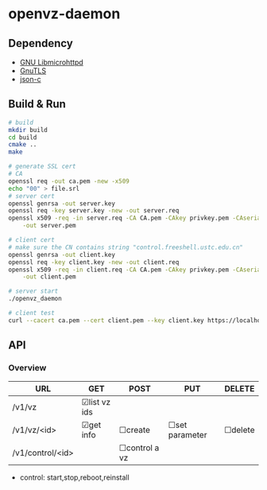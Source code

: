 # openvz-daemon

## Dependency

* [GNU Libmicrohttpd](http://www.gnu.org/software/libmicrohttpd/)
* [GnuTLS](http://www.gnutls.org/)
* [json-c](https://github.com/json-c/json-c/wiki)

## Build & Run

```bash
# build
mkdir build
cd build
cmake ..
make
```

```bash
# generate SSL cert
# CA
openssl req -out ca.pem -new -x509
echo "00" > file.srl
# server cert
openssl genrsa -out server.key
openssl req -key server.key -new -out server.req
openssl x509 -req -in server.req -CA CA.pem -CAkey privkey.pem -CAserial file.srl \
    -out server.pem

# client cert
# make sure the CN contains string "control.freeshell.ustc.edu.cn"
openssl genrsa -out client.key
openssl req -key client.key -new -out client.req
openssl x509 -req -in client.req -CA CA.pem -CAkey privkey.pem -CAserial file.srl \
    -out client.pem

```

```bash
# server start
./openvz_daemon

# client test
curl --cacert ca.pem --cert client.pem --key client.key https://localhost:8888/

```

## API

### Overview

URL           | GET           | POST          | PUT           | DELETE        |
------------- | ------------- | ------------- | ------------- | ------------- |
/v1/vz        | ☑list vz ids  |               |               |               |
/v1/vz/\<id\> | ☑get info     | ☐create       | ☐set parameter| ☐delete       |
/v1/control/\<id\> |          | ☐control a vz |               |               |

* control: start,stop,reboot,reinstall